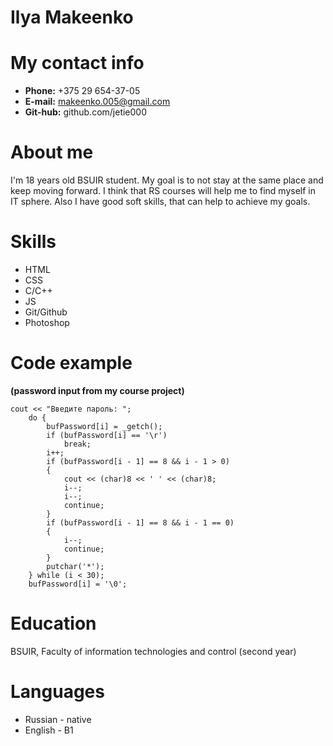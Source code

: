 # Ilya Makeenko
# My contact info
* **Phone:** +375 29 654-37-05
* **E-mail:** makeenko.005@gmail.com
* **Git-hub:** github.com/jetie000
# About me
  I'm 18 years old BSUIR student. My goal is to not stay at the same place and keep moving forward. I think that RS courses will help me to find myself in IT sphere. Also I have good soft skills, that can help to achieve my goals.
# Skills
* HTML
* CSS
* C/C++
* JS
* Git/Github
* Photoshop
# Code example
**(password input from my course project)**
```
cout << "Введите пароль: ";
	do {
		bufPassword[i] = _getch();	
		if (bufPassword[i] == '\r')
			break;
		i++;
		if (bufPassword[i - 1] == 8 && i - 1 > 0)
		{
			cout << (char)8 << ' ' << (char)8;
			i--;
			i--;
			continue;
		}
		if (bufPassword[i - 1] == 8 && i - 1 == 0)
		{
			i--;
			continue;
		}
		putchar('*');
	} while (i < 30);
	bufPassword[i] = '\0';
  ```
# Education
BSUIR, Faculty of information technologies and control (second year)
# Languages
* Russian - native
* English - B1
